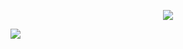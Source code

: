 <p align="center">
  <img src="https://capsule-render.vercel.app/api?type=waving&color=gradient&height=100&section=header"/>
</p>


  

  
<p align="left">
  <img src="https://capsule-render.vercel.app/api?type=waving&color=gradient&height=100&section=footer"/>
</p>
